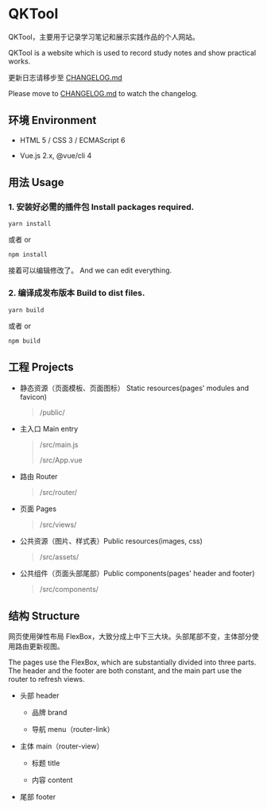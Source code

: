 # QKTool

QKTool，主要用于记录学习笔记和展示实践作品的个人网站。

QKTool is a website which is used to record study notes and show practical works.

更新日志请移步至 [CHANGELOG.md](./CHANGELOG.md "CHANGELOG.md")

Please move to [CHANGELOG.md](./CHANGELOG.md "CHANGELOG.md") to watch the changelog.

## 环境 Environment

- HTML 5 / CSS 3 / ECMAScript 6

- Vue.js 2.x, @vue/cli 4

## 用法 Usage

### 1. 安装好必需的插件包 Install packages required.

```yarn
yarn install
```

或者 or

```npm
npm install
```

接着可以编辑修改了。 And we can edit everything.

### 2. 编译成发布版本 Build to dist files.

```yarn
yarn build
```

或者 or

```npm
npm build
```

## 工程 Projects

- 静态资源（页面模板、页面图标） Static resources(pages' modules and favicon)

  > /public/

- 主入口 Main entry

  > /src/main.js
  >
  > /src/App.vue

- 路由 Router

  > /src/router/

- 页面 Pages

  > /src/views/

- 公共资源（图片、样式表）Public resources(images, css)

  > /src/assets/

- 公共组件（页面头部尾部）Public components(pages' header and footer)

  > /src/components/

## 结构 Structure

网页使用弹性布局 FlexBox，大致分成上中下三大块。头部尾部不变，主体部分使用路由更新视图。

The pages use the FlexBox, which are substantially divided into three parts. The header and the footer are both
constant, and the main part use the router to refresh views.

- 头部 header

  - 品牌 brand

  - 导航 menu（router-link）

- 主体 main（router-view）

  - 标题 title

  - 内容 content

- 尾部 footer
